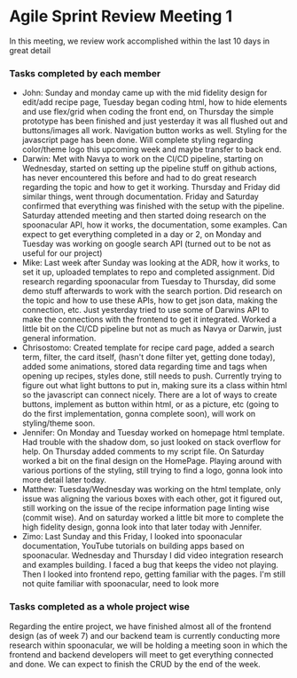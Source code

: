 # Agile Sprint Review Meeting 1
In this meeting, we review work accomplished within the last 10 days in great detail
### Tasks completed by each member
- John: Sunday and monday came up with the mid fidelity design for edit/add recipe page, Tuesday began coding html, how to hide elements and use flex/grid when coding the front end, on Thursday the simple prototype has been finished and just yesterday it was all flushed out and buttons/images all work. Navigation button works as well. Styling for the javascript page has been done. Will complete styling regarding color/theme logo this upcoming week and maybe transfer to back end.
- Darwin: Met with Navya to work on the CI/CD pipeline, starting on Wednesday, started on setting up the pipeline stuff on github actions, has never encountered this before and had to do great research regarding the topic and how to get it working. Thursday and Friday did similar things, went through documentation. Friday and Saturday confirmed that everything was finished with the setup with the pipeline. Saturday attended meeting and then started doing research on the spoonacular API, how it works, the documentation, some examples. Can expect to get everything completed in a day or 2, on Monday and Tuesday was working on google search API (turned out to be not as useful for our project) 
- Mike: Last week after Sunday was looking at the ADR, how it works, to set it up, uploaded templates to repo and completed assignment. Did research regarding spoonacular from Tuesday to Thursday, did some demo stuff afterwards to work with the search portion. Did research on the topic and how to use these APIs, how to get json data, making the connection, etc. Just yesterday tried to use some of Darwins API to make the connections with the frontend to get it integrated. Worked a little bit on the CI/CD pipeline but not as much as Navya or Darwin, just general information.
- Chrisostomo: Created template for recipe card page, added a search term, filter, the card itself, (hasn't done filter yet, getting done today), added some animations, stored data regarding time and tags when opening up recipes, styles done, still needs to push. Currently trying to figure out what light buttons to put in, making sure its a class within html so the javascript can connect nicely. There are a lot of ways to create buttons, implement as button within html, or as a picture, etc (going to do the first implementation, gonna complete soon), will work on styling/theme soon.
- Jennifer: On Monday and Tuesday worked on homepage html template. Had trouble with the shadow dom, so just looked on stack overflow for help. On Thursday added comments to my script file. On Saturday worked a bit on the final design on the HomePage. Playing around with various portions of the styling, still trying to find a logo, gonna look into more detail later today.
- Matthew: Tuesday/Wednesday was working on the html template, only issue was aligning the various boxes with each other, got it figured out, still working on the issue of the recipe information page linting wise (commit wise). And on saturday worked a little bit more to complete the high fidelity design, gonna look into that later today with Jennifer.
- Zimo: Last Sunday and this Friday, I looked into spoonacular documentation, YouTube tutorials on building apps based on spoonacular. Wednesday and Thursday I did video integration research and examples building. I faced a bug that keeps the video not playing. Then I looked into frontend repo, getting familiar with the pages. I'm still not quite familiar with spoonacular, need to look more
### Tasks completed as a whole project wise
Regarding the entire project, we have finished almost all of the frontend design (as of week 7) and our backend team is currently conducting more research within spoonacular, we will be holding a meeting soon in which the frontend and backend developers will meet to get everything connected and done. We can expect to finish the CRUD by the end of the week.

